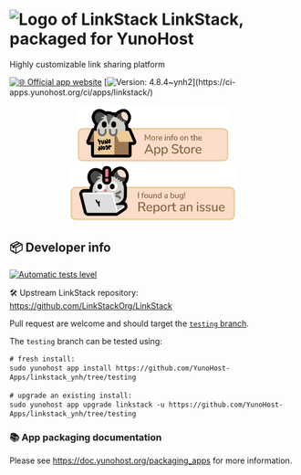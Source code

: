 <!--
N.B.: This README was automatically generated by <https://github.com/YunoHost/apps_tools/blob/main/readme_generator>
It shall NOT be edited by hand.
-->

<h1>
  <img src="https://raw.githubusercontent.com/YunoHost/apps/main/logos/linkstack.png" width="32px" alt="Logo of LinkStack">
  LinkStack, packaged for YunoHost
</h1>

Highly customizable link sharing platform

[![🌐 Official app website](https://img.shields.io/badge/Official_app_website-darkgreen?style=for-the-badge)](https://linkstack.org/)
[![Version: 4.8.4~ynh2](https://img.shields.io/badge/Version-4.8.4~ynh2-rgba(0,150,0,1)?style=for-the-badge)](https://ci-apps.yunohost.org/ci/apps/linkstack/)

<div align="center">
<a href="https://apps.yunohost.org/app/linkstack"><img height="100px" src="https://github.com/YunoHost/yunohost-artwork/raw/refs/heads/main/badges/neopossum-badges/badge_more_info_on_the_appstore.svg"/></a>
<a href="https://github.com/YunoHost-Apps/linkstack_ynh/issues"><img height="100px" src="https://github.com/YunoHost/yunohost-artwork/raw/refs/heads/main/badges/neopossum-badges/badge_report_an_issue.svg"/></a>
</div>

## 📦 Developer info

[![Automatic tests level](https://apps.yunohost.org/badge/cilevel/linkstack)](https://ci-apps.yunohost.org/ci/apps/linkstack/)

🛠️ Upstream LinkStack repository: <https://github.com/LinkStackOrg/LinkStack>

Pull request are welcome and should target the [`testing` branch](https://github.com/YunoHost-Apps/linkstack_ynh/tree/testing).

The `testing` branch can be tested using:
```
# fresh install:
sudo yunohost app install https://github.com/YunoHost-Apps/linkstack_ynh/tree/testing

# upgrade an existing install:
sudo yunohost app upgrade linkstack -u https://github.com/YunoHost-Apps/linkstack_ynh/tree/testing
```

### 📚 App packaging documentation

Please see <https://doc.yunohost.org/packaging_apps> for more information.